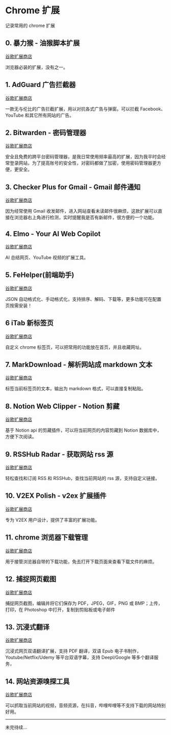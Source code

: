 # Chrome 扩展

记录常用的 chrome 扩展


## 0. 暴力猴 - 油猴脚本扩展

[谷歌扩展商店](https://chromewebstore.google.com/detail/jinjaccalgkegednnccohejagnlnfdag)

浏览器必装的扩展，没有之一。

## 1. AdGuard 广告拦截器

[谷歌扩展商店](https://chromewebstore.google.com/detail/bgnkhhnnamicmpeenaelnjfhikgbkllg)

一款无与伦比的广告拦截扩展，用以对抗各式广告与弹窗。可以拦截 Facebook、YouTube 和其它所有网站的广告。

## 2. Bitwarden - 密码管理器

[谷歌扩展商店](https://chromewebstore.google.com/detail/nngceckbapebfimnlniiiahkandclblb)

安全且免费的跨平台密码管理器，是我日常使用频率最高的扩展，因为我平时会经常登录网站，为了提高账号的安全性，对密码都做了加密，使用密码管理器更方便，更安全。

## 3. Checker Plus for Gmail - Gmail 邮件通知

[谷歌扩展商店](https://chromewebstore.google.com/detail/oeopbcgkkoapgobdbedcemjljbihmemj)

因为经常使用 Gmail 收发邮件，进入网站查看未读邮件很麻烦，这款扩展可以直接在浏览器右上角进行检测，实时提醒我是否有新邮件，很方便的一个功能。

## 4. Elmo - Your AI Web Copilot

[谷歌扩展商店](https://chromewebstore.google.com/detail/ipnlcfhfdicbfbchfoihipknbaeenenm)

AI 总结网页、YouTube 视频的扩展工具。

## 5. FeHelper(前端助手)

[谷歌扩展商店](https://chromewebstore.google.com/detail/pkgccpejnmalmdinmhkkfafefagiiiad)

JSON 自动格式化、手动格式化，支持排序、解码、下载等，更多功能可在配置页按需安装！

## 6 iTab 新标签页

[谷歌扩展商店](https://chromewebstore.google.com/detail/mhloojimgilafopcmlcikiidgbbnelip)

自定义 chrome 标签页，可以把常用的功能放在首页，并且收藏网址。

## 7. MarkDownload - 解析网站成 markdown 文本

[谷歌扩展商店](https://chromewebstore.google.com/detail/pcmpcfapbekmbjjkdalcgopdkipoggdi)

标签当前标签页的文本，输出为 markdown 格式，可以直接复制粘贴。

## 8. Notion Web Clipper - Notion 剪藏

[谷歌扩展商店](https://chromewebstore.google.com/detail/knheggckgoiihginacbkhaalnibhilkk)

基于 Notion api 的剪藏插件，可以将当前网页的内容剪藏到 Notion 数据库中，方便下次阅读。

## 9. RSSHub Radar - 获取网站 rss 源

[谷歌扩展商店](https://chromewebstore.google.com/detail/kefjpfngnndepjbopdmoebkipbgkggaa)

轻松查找和订阅 RSS 和 RSSHub，查找当前网站的 rss 源，支持自定义链接。

## 10. V2EX Polish - v2ex 扩展插件

[谷歌扩展商店](https://chromewebstore.google.com/detail/onnepejgdiojhiflfoemillegpgpabdm)

专为 V2EX 用户设计，提供了丰富的扩展功能。

## 11. chrome 浏览器下载管理

[谷歌扩展商店](https://chromewebstore.google.com/detail/dgoaeahpciglgomkbmfblkcfanpfckhb)

用于接管浏览器自带的下载功能，免去打开下载页面来查看下载文件的麻烦。

## 12. 捕捉网页截图

[谷歌扩展商店](https://chromewebstore.google.com/detail/mcbpblocgmgfnpjjppndjkmgjaogfceg)

捕捉网页截图，编辑并将它们保存为 PDF，JPEG，GIF，PNG 或 BMP；上传，打印，在 Photoshop 中打开，复制到剪贴板或电子邮件

## 13. 沉浸式翻译

[谷歌扩展商店](https://chromewebstore.google.com/detail/bpoadfkcbjbfhfodiogcnhhhpibjhbnh)

沉浸式网页双语翻译扩展，支持 PDF 翻译，双语 Epub 电子书制作，Youtube/Netflix/Udemy 等平台双语字幕，支持 Deepl/Google 等多个翻译服务，

## 14. 网站资源嗅探工具

[谷歌扩展商店](https://chromewebstore.google.com/detail/jfedfbgedapdagkghmgibemcoggfppbb)

可以抓取当前网站的视频，音频资源，在抖音，哔哩哔哩等不支持下载的网站特别好用。


---

未完待续...